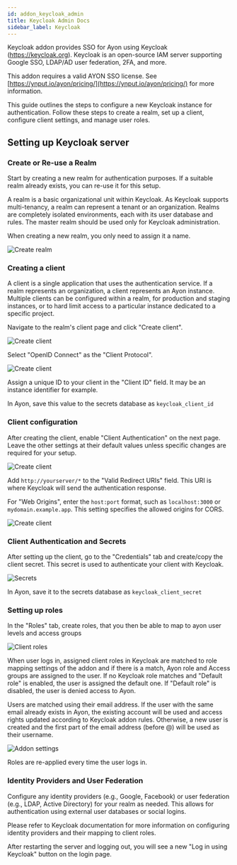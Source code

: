 ```yaml
---
id: addon_keycloak_admin
title: Keycloak Admin Docs
sidebar_label: Keycloak
---
```


Keycloak addon provides SSO for Ayon using Keycloak (https://keycloak.org). 
Keycloak is an open-source IAM server supporting Google SSO, LDAP/AD user federation, 2FA, and more.

This addon requires a valid AYON SSO license. 
See [https://ynput.io/ayon/pricing/](https://ynput.io/ayon/pricing/) for more information.

This guide outlines the steps to configure a new Keycloak instance for authentication. 
Follow these steps to create a realm, set up a client, configure client settings, and manage user roles.

Setting up Keycloak server
--------------------------

### Create or Re-use a Realm

Start by creating a new realm for authentication purposes. If a suitable realm already exists, 
you can re-use it for this setup. 

A realm is a basic organizational unit within Keycloak. 
As Keycloak supports multi-tenancy, a realm can represent a tenant or an organization. 
Realms are completely isolated environments, each with its user database and rules. 
The master realm should be used only for Keycloak administration.

When creating a new realm, you only need to assign it a name.

![Create realm](assets/keycloak/keycloak-create-realm.png)

### Creating a client

A client is a single application that uses the authentication service. If a realm represents an organization, 
a client represents an Ayon instance. Multiple clients can be configured within a realm, 
for production and staging instances, or to hard limit access to a particular instance dedicated to a specific project.

Navigate to the realm's client page and click "Create client".

![Create client](assets/keycloak/keycloak-create-client-1.png)

Select "OpenID Connect" as the "Client Protocol".

![Create client](assets/keycloak/keycloak-create-client-2.png)

Assign a unique ID to your client in the "Client ID" field. It may be an instance identifier for example. 

In Ayon, save this value to the secrets database as `keycloak_client_id` 


### Client configuration

After creating the client, enable "Client Authentication" on the next page. 
Leave the other settings at their default values unless specific changes are required for your setup.

![Create client](assets/keycloak/keycloak-create-client-3.png)

Add `http://yourserver/*` to the "Valid Redirect URIs" field. 
This URI is where Keycloak will send the authentication response. 

For "Web Origins", enter the `host:port` format, such as `localhost:3000` or `mydomain.example.app`. 
This setting specifies the allowed origins for CORS.

![Create client](assets/keycloak/keycloak-create-client-4.png)


### Client Authentication and Secrets

After setting up the client, go to the "Credentials" tab and create/copy the client secret. 
This secret is used to authenticate your client with Keycloak. 

![Secrets](assets/keycloak/keycloak-client-sercret.png)

In Ayon, save it to the secrets database as `keycloak_client_secret`


### Setting up roles

In the "Roles" tab, create roles, that you then be able to map to ayon user levels and access groups

![Client roles](assets/keycloak/keycloak-roles.png)

When user logs in, assigned client roles in Keycloak are matched to role mapping settings of the addon 
and if there is a match, Ayon role and Access groups are assigned to the user. 
If no Keycloak role matches and "Default role" is enabled, the user is assigned the default one. 
If "Default role" is disabled, the user is denied access to Ayon.

Users are matched using their email address. If the user with the same email already exists in Ayon, 
the existing account will be used and access rights updated according to Keycloak addon rules. 
Otherwise, a new user is created and the first part of the email address (before @) will be used as their username.

![Addon settings](assets/keycloak/keycloak-addon-settings.png)

Roles are re-applied every time the user logs in.

### Identity Providers and User Federation

Configure any identity providers (e.g., Google, Facebook) or user federation (e.g., LDAP, Active Directory) 
for your realm as needed. This allows for authentication using external user databases or social logins.

Please refer to Keycloak documentation for more information on configuring 
identity providers and their mapping to client roles.


After restarting the server and logging out, you will see a new "Log in using Keycloak" button on the login page.
